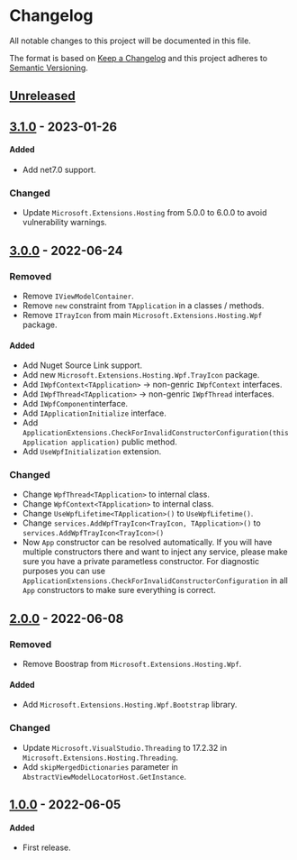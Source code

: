 # Changelog
All notable changes to this project will be documented in this file.

The format is based on [Keep a Changelog](http://keepachangelog.com/en/1.0.0/)
and this project adheres to [Semantic Versioning](http://semver.org/spec/v2.0.0.html).

## [Unreleased]

## [3.1.0] - 2023-01-26
#### Added
- Add net7.0 support.

### Changed
- Update `Microsoft.Extensions.Hosting` from 5.0.0 to 6.0.0 to avoid vulnerability warnings.

## [3.0.0] - 2022-06-24
### Removed
- Remove `IViewModelContainer`.
- Remove `new` constraint from `TApplication` in a classes / methods.
- Remove `ITrayIcon` from main `Microsoft.Extensions.Hosting.Wpf` package.

#### Added
- Add Nuget Source Link support.
- Add new `Microsoft.Extensions.Hosting.Wpf.TrayIcon` package.
- Add `IWpfContext<TApplication>` → non-genric `IWpfContext` interfaces.
- Add `IWpfThread<TApplication>` → non-genric `IWpfThread` interfaces.
- Add `IWpfComponent`interface.
- Add `IApplicationInitialize` interface.
- Add `ApplicationExtensions.CheckForInvalidConstructorConfiguration(this Application application)` public method.
- Add `UseWpfInitialization` extension.

### Changed
- Change `WpfThread<TApplication>` to internal class.
- Change `WpfContext<TApplication>` to internal class.
- Change `UseWpfLifetime<TApplication>()` to `UseWpfLifetime()`.
- Change `services.AddWpfTrayIcon<TrayIcon, TApplication>()` to `services.AddWpfTrayIcon<TrayIcon>()`
- Now `App` constructor can be resolved automatically. If you will have multiple constructors there and want to inject any service, please make sure you have a private parametless constructor. For diagnostic purposes you can use `ApplicationExtensions.CheckForInvalidConstructorConfiguration` in all `App` constructors to make sure everything is correct.

## [2.0.0] - 2022-06-08
### Removed
- Remove Boostrap from `Microsoft.Extensions.Hosting.Wpf`.
#### Added
- Add `Microsoft.Extensions.Hosting.Wpf.Bootstrap` library.
### Changed
- Update `Microsoft.VisualStudio.Threading` to 17.2.32 in `Microsoft.Extensions.Hosting.Threading`.
- Add `skipMergedDictionaries` parameter in `AbstractViewModelLocatorHost.GetInstance`.

## [1.0.0] - 2022-06-05
#### Added
- First release.

[Unreleased]: https://github.com/ScarletKuro/Microsoft.Extensions.Hosting.Wpf/compare/HEAD..3.1.0
[3.1.0]: https://github.com/ScarletKuro/Microsoft.Extensions.Hosting.Wpf/compare/3.0.0..3.1.0
[3.0.0]: https://github.com/ScarletKuro/Microsoft.Extensions.Hosting.Wpf/compare/2.0.0..3.0.0
[2.0.0]: https://github.com/ScarletKuro/Microsoft.Extensions.Hosting.Wpf/compare/1.0.0..2.0.0
[1.0.0]: https://github.com/ScarletKuro/Microsoft.Extensions.Hosting.Wpf/commits/1.0.0

